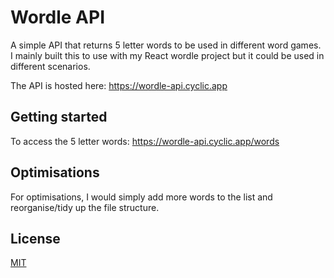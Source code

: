 # Wordle API

A simple API that returns 5 letter words to be used in different word games. I mainly built this to use with my React wordle project but it could be used in different scenarios. 

The API is hosted here: https://wordle-api.cyclic.app

## Getting started

To access the 5 letter words: https://wordle-api.cyclic.app/words

## Optimisations

For optimisations, I would simply add more words to the list and reorganise/tidy up the file structure.

## License

[MIT](https://choosealicense.com/licenses/mit/)

